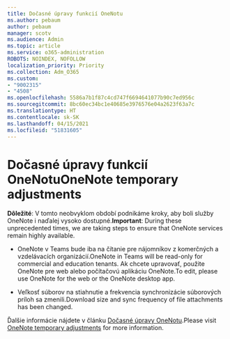 ```yaml
---
title: Dočasné úpravy funkcií OneNotu
ms.author: pebaum
author: pebaum
manager: scotv
ms.audience: Admin
ms.topic: article
ms.service: o365-administration
ROBOTS: NOINDEX, NOFOLLOW
localization_priority: Priority
ms.collection: Adm_O365
ms.custom:
- "9002315"
- "4508"
ms.openlocfilehash: 5586a7b1f87c4cd747f6694641077b90c7ed956c
ms.sourcegitcommit: 8bc60ec34bc1e40685e3976576e04a2623f63a7c
ms.translationtype: HT
ms.contentlocale: sk-SK
ms.lasthandoff: 04/15/2021
ms.locfileid: "51831605"
---
```

# <a name="onenote-temporary-adjustments"></a><span data-ttu-id="f5fb1-102">Dočasné úpravy funkcií OneNotu</span><span class="sxs-lookup"><span data-stu-id="f5fb1-102">OneNote temporary adjustments</span></span>

<span data-ttu-id="f5fb1-103">**Dôležité**: V tomto neobvyklom období podnikáme kroky, aby boli služby OneNote i naďalej vysoko dostupné.</span><span class="sxs-lookup"><span data-stu-id="f5fb1-103">**Important**: During these unprecedented times, we are taking steps to ensure that OneNote services remain highly available.</span></span>

- <span data-ttu-id="f5fb1-104">OneNote v Teams bude iba na čítanie pre nájomníkov z komerčných a vzdelávacích organizácií.</span><span class="sxs-lookup"><span data-stu-id="f5fb1-104">OneNote in Teams will be read-only for commercial and education tenants.</span></span> <span data-ttu-id="f5fb1-105">Ak chcete upravovať, použite OneNote pre web alebo počítačovú aplikáciu OneNote.</span><span class="sxs-lookup"><span data-stu-id="f5fb1-105">To edit, please use OneNote for the web or the OneNote desktop app.</span></span>

- <span data-ttu-id="f5fb1-106">Veľkosť súborov na stiahnutie a frekvencia synchronizácie súborových príloh sa zmenili.</span><span class="sxs-lookup"><span data-stu-id="f5fb1-106">Download size and sync frequency of file attachments has been changed.</span></span>

<span data-ttu-id="f5fb1-107">Ďalšie informácie nájdete v článku [Dočasné úpravy OneNotu](https://techcommunity.microsoft.com/t5/onenote-service-updates/awareness-of-temporary-adjustments-in-microsoft-onenote/m-p/1248100).</span><span class="sxs-lookup"><span data-stu-id="f5fb1-107">Please visit [OneNote temporary adjustments](https://techcommunity.microsoft.com/t5/onenote-service-updates/awareness-of-temporary-adjustments-in-microsoft-onenote/m-p/1248100) for more information.</span></span>
